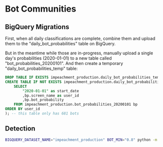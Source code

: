 # Bot Communities

## BigQuery Migrations

First, when all daily classifications are complete, combine them and upload them to the "daily_bot_probabilities" table on BigQuery.

But in the meantime while those are in-progress, manually upload a single day's probabilities (2020-01-01) to a new table called "bot_probabilities_20200101". And then create a temporary "daily_bot_probabilities_temp" table:

```sql
DROP TABLE IF EXISTS impeachment_production.daily_bot_probabilities_temp;
CREATE TABLE IF NOT EXISTS impeachment_production.daily_bot_probabilities_temp as (
    SELECT
        "2020-01-01" as start_date
        ,bp.screen_name as user_id
        ,bp.bot_probability
    FROM impeachment_production.bot_probabilities_20200101 bp
ORDER BY user_id
); -- this table only has 681 bots
```

## Detection

```sh
BIGQUERY_DATASET_NAME="impeachment_production" BOT_MIN="0.8" python -m app.bot_communities.bot_retweet_grapher
```
